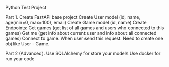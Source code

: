 Python Test Project

Part 1.
Create FastAPI base project
Create User model (id, name, age(min=0, max=100), email)
Create Game model (id, name)
Create Endpoints:
Get games (get list of all games and users who connected to this games)
Get me (get info about current user and info about all connected games)
Connect to game. When user send this request. Need to create one obj like User - Game.

Part 2 (Advanced).
Use SQLAlchemy for store your models
Use docker for run your code

